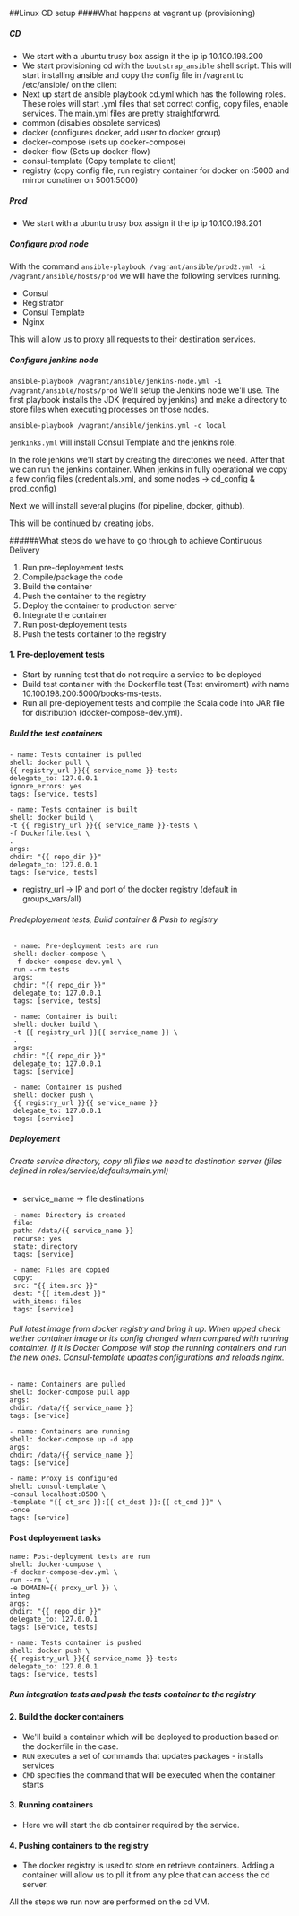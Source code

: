 ##Linux CD setup
####What happens at vagrant up (provisioning)
##### CD
- We start with a ubuntu trusy box assign it the ip ip 10.100.198.200
- We start provisioning cd with the `bootstrap_ansible` shell script. This will start installing ansible and copy the config file in /vagrant to /etc/ansible/ on the client
- Next up start de ansible playbook cd.yml which has the following roles. These roles will start .yml files that set correct config, copy files, enable services. The main.yml files are pretty straightforwrd.
 - common (disables obsolete services)
 - docker (configures docker, add user to docker group)
 - docker-compose (sets up docker-compose)
 - docker-flow (Sets up docker-flow)
 - consul-template (Copy template to client)
 - registry (copy config file, run registry container for docker on :5000 and mirror conatiner on 5001:5000)

##### Prod 
- We start with a ubuntu trusy box assign it the ip ip 10.100.198.201

##### Configure prod node

With the command ```ansible-playbook /vagrant/ansible/prod2.yml -i /vagrant/ansible/hosts/prod```  we will have the following services running.

- Consul
- Registrator
- Consul Template
- Nginx

This will allow us to proxy all requests to their destination services.

##### Configure jenkins node

```ansible-playbook /vagrant/ansible/jenkins-node.yml -i /vagrant/ansible/hosts/prod```
We'll setup the Jenkins node we'll use.
The first playbook installs the JDK (required by jenkins) and make a directory to store files when executing processes on those nodes.

```ansible-playbook /vagrant/ansible/jenkins.yml -c local```

`jenkinks.yml`  will install Consul Template and the jenkins role. 

In the role jenkins we'll start by creating the directories we need. After that we can run the jenkins container.
When jenkins in fully operational we copy a few config files (credentials.xml, and some nodes -> cd_config & prod_config)

Next we will install several plugins (for pipeline, docker, github).

This will be continued by creating jobs.


######What steps do we have to go through to achieve Continuous Delivery

 1. Run pre-deployement tests
 2. Compile/package the code
 3. Build the container
 4. Push the container to the registry
 5. Deploy the container to production server
 6. Integrate the container
 7. Run post-deployement tests
 8. Push the tests container to the registry


#### 1. Pre-deployement tests

- Start by running test that do not require a service to be deployed
 - Build test container with the Dockerfile.test (Test enviroment) with name 10.100.198.200:5000/books-ms-tests.
 - Run all pre-deployement tests and compile the Scala code into JAR file for distribution (docker-compose-dev.yml).
 
##### Build the test containers 
 
 ```
 - name: Tests container is pulled
 shell: docker pull \
 {{ registry_url }}{{ service_name }}-tests
 delegate_to: 127.0.0.1
 ignore_errors: yes
 tags: [service, tests]

 - name: Tests container is built
 shell: docker build \
 -t {{ registry_url }}{{ service_name }}-tests \
 -f Dockerfile.test \
 .
 args:
 chdir: "{{ repo_dir }}"
 delegate_to: 127.0.0.1
 tags: [service, tests]
```
- registry_url -> IP and port of the docker registry (default in groups_vars/all)

###### Predeployement tests, Build container & Push to registry

```
 - name: Pre-deployment tests are run
 shell: docker-compose \
 -f docker-compose-dev.yml \
 run --rm tests
 args:
 chdir: "{{ repo_dir }}"
 delegate_to: 127.0.0.1
 tags: [service, tests]

 - name: Container is built
 shell: docker build \
 -t {{ registry_url }}{{ service_name }} \
 .
 args:
 chdir: "{{ repo_dir }}"
 delegate_to: 127.0.0.1
 tags: [service]

 - name: Container is pushed
 shell: docker push \
 {{ registry_url }}{{ service_name }}
 delegate_to: 127.0.0.1
 tags: [service]
 ```
 ##### Deployement
 
 ###### Create service directory, copy all files we need to destination server (files defined in roles/service/defaults/main.yml)
- service_name -> file destinations
```
 - name: Directory is created
 file:
 path: /data/{{ service_name }}
 recurse: yes
 state: directory
 tags: [service]

 - name: Files are copied
 copy:
 src: "{{ item.src }}"
 dest: "{{ item.dest }}"
 with_items: files
 tags: [service]
 ```
 
 ###### Pull latest image from docker registry and bring it up. When upped check wether container image or its config changed when compared with running containter. If it is Docker Compose will stop the running containers and run the new ones. Consul-template updates configurations and reloads nginx.
 ```
 - name: Containers are pulled
 shell: docker-compose pull app
 args:
 chdir: /data/{{ service_name }}
 tags: [service]

 - name: Containers are running
 shell: docker-compose up -d app
 args:
 chdir: /data/{{ service_name }}
 tags: [service]

 - name: Proxy is configured
 shell: consul-template \
 -consul localhost:8500 \
 -template "{{ ct_src }}:{{ ct_dest }}:{{ ct_cmd }}" \
 -once
 tags: [service]
 ```
 #### Post deployement tasks
 
 ```
 name: Post-deployment tests are run
 shell: docker-compose \
 -f docker-compose-dev.yml \
 run --rm \
 -e DOMAIN={{ proxy_url }} \
 integ
 args:
 chdir: "{{ repo_dir }}"
 delegate_to: 127.0.0.1
 tags: [service, tests]

 - name: Tests container is pushed
 shell: docker push \
 {{ registry_url }}{{ service_name }}-tests
 delegate_to: 127.0.0.1
 tags: [service, tests]
 ```
 
 ##### Run integration tests and push the tests container to the registry
 
#### 2. Build the docker containers

- We'll build a container which will be deployed to production based on the dockerfile in the case.
 - `RUN` executes a set of commands that updates packages - installs services 
 - `CMD` specifies the command that will be executed when the container starts

#### 3. Running containers

- Here we will start the db container required by the service.

#### 4. Pushing containers to the registry

- The docker registry is used to store en retrieve containers. Adding a container will allow us to pll it from any plce that can access the cd server. 

All the steps we run now are performed on the cd VM.

